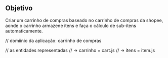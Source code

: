 ## Objetivo

Criar um carrinho de compras baseado no carrinho de compras da shopee, aonde o carrinho armazene itens
e faça o cálculo de sub-itens automaticamente.

// domiinio da aplicação: carrinho de compras

// as entidades representadas
// -> carrinho = cart.js
// -> itens = item.js